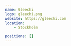 ```yaml
---
name: Gleechi
logo: gleechi.png
website: https://gleechi.com
location:
    - Stockholm

positions: []
---
```

